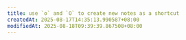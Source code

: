 ```yaml
---
title: use `o` and `O` to create new notes as a shortcut
createdAt: 2025-08-17T14:35:13.990587+08:00
modifiedAt: 2025-08-18T09:39:39.867508+08:00
---
```



